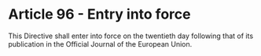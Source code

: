 # Article 96 - Entry into force


This Directive shall enter into force on the twentieth day following that of its publication in the Official Journal of the European Union.
